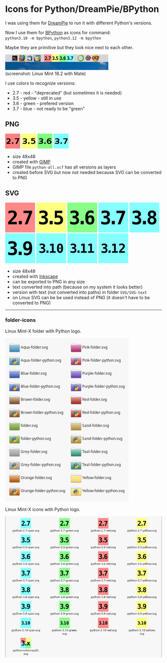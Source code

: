 # Icons for Python/DreamPie/BPython

I was using them for [DreamPie](http://www.dreampie.org/) to run it with different Python's versions. 

Now I use them for [BPython](https://bpython-interpreter.org/) as icons for command:   
`python3.10 -m bpython`, `python3.12 -m bpython`

Maybe they are primitive but they look nice next to each other.

![#1](screenshots/image-1.png?raw=true)   
(screenshot: Linux Mint 18.2 with Mate)

I use colors to recognize versions: 

- 2.7 - red - "deprecated" (but sometimes it is needed)
- 3.5 - yellow - still in use
- 3.6 - green - prefered version
- 3.7 - blue - not ready to be "green"

## PNG

![python-2.7.png](PNG/python-2.7.png?raw=true) ![python-3.5.png](PNG/python-3.5.png?raw=true) ![python-3.6.png](PNG/python-3.6.png?raw=true)  ![python-3.7.png](PNG/python-3.7.png?raw=true) 

- size 48x48 
- created with [GIMP](https://www.gimp.org/)
- GIMP file `python-all.xcf` has all versions as layers
- created before SVG but now not needed because SVG can be converted to PNG

## SVG 

![python-2.7.svg](SVG/python-2.7.svg) ![python-3.5.svg](SVG/python-3.5.svg) ![python-3.6.svg](SVG/python-3.6.svg) ![python-3.7.svg](SVG/python-3.7.svg) ![python-3.8.svg](SVG/python-3.8.svg) ![python-3.9.svg](SVG/python-3.9.svg) ![python-3.10.svg](SVG/python-3.10.svg) ![python-3.11.svg](SVG/python-3.11.svg) ![python-3.12.svg](SVG/python-3.12.svg) 

- size 48x48 
- created with [Inkscape](https://inkscape.org/)
- can be exported to PNG in any size
- text converted into path (because on my system it looks better)
- version with text (not converted into paths) in folder `SVG/SVG-text`
- on Linux SVG can be be used instead of PNG (it doesn't have to be converted to PNG)

---

### folder-icons

Linux Mint-X folder with Python logo.

![#1](screenshots/folder-icons.png?raw=true) 

Linux Mint-X icons with Python logo.

![#2](screenshots/python-icons.png?raw=true) 


